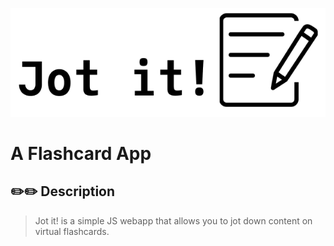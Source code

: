 ![jot_it_logo](images/jot_it-logo.png)
# A Flashcard App

## ✏️✏️ Description

> Jot it! is a simple JS webapp that allows you to jot down content on virtual flashcards.
> 